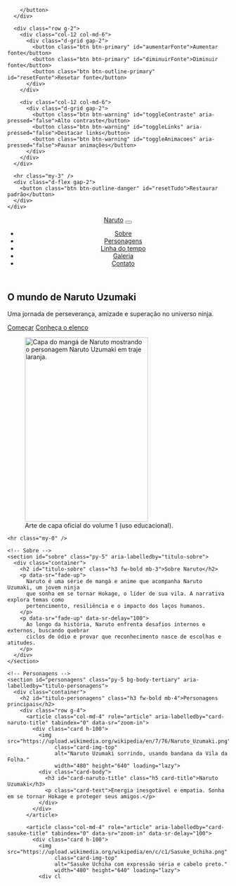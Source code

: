 
        </button>
      </div>

      <div class="row g-2">
        <div class="col-12 col-md-6">
          <div class="d-grid gap-2">
            <button class="btn btn-primary" id="aumentarFonte">Aumentar fonte</button>
            <button class="btn btn-primary" id="diminuirFonte">Diminuir fonte</button>
            <button class="btn btn-outline-primary" id="resetFonte">Resetar fonte</button>
          </div>
        </div>

        <div class="col-12 col-md-6">
          <div class="d-grid gap-2">
            <button class="btn btn-warning" id="toggleContraste" aria-pressed="false">Alto contraste</button>
            <button class="btn btn-warning" id="toggleLinks" aria-pressed="false">Destacar links</button>
            <button class="btn btn-warning" id="toggleAnimacoes" aria-pressed="false">Pausar animações</button>
          </div>
        </div>
      </div>

      <hr class="my-3" />
      <div class="d-flex gap-2">
        <button class="btn btn-outline-danger" id="resetTudo">Restaurar padrão</button>
      </div>
    </div>
  </div>

  <!-- Cabeçalho / Navegação -->
  <header class="border-bottom">
    <nav class="navbar navbar-expand-lg bg-body-tertiary" role="navigation" aria-label="Navegação principal">
      <div class="container">
        <a class="navbar-brand fw-bold" href="#" aria-label="Página inicial Naruto">Naruto</a>
        <button class="navbar-toggler" type="button" data-bs-toggle="collapse"
                data-bs-target="#navConteudo" aria-controls="navConteudo"
                aria-expanded="false" aria-label="Alternar navegação">
          <span class="navbar-toggler-icon"></span>
        </button>
        <div class="collapse navbar-collapse" id="navConteudo">
          <ul class="navbar-nav ms-auto mb-2 mb-lg-0">
            <li class="nav-item"><a class="nav-link" href="#sobre" aria-current="page">Sobre</a></li>
            <li class="nav-item"><a class="nav-link" href="#personagens">Personagens</a></li>
            <li class="nav-item"><a class="nav-link" href="#linha-do-tempo">Linha do tempo</a></li>
            <li class="nav-item"><a class="nav-link" href="#galeria">Galeria</a></li>
            <li class="nav-item"><a class="nav-link" href="#contato">Contato</a></li>
          </ul>
        </div>
      </div>
    </nav>
  </header>

  <!-- Conteúdo principal -->
  <main id="conteudo-principal" role="main">
    <!-- Hero -->
    <section class="hero py-5" aria-label="Introdução">
      <div class="container d-flex flex-column flex-lg-row align-items-center gap-4">
        <div class="flex-grow-1" data-sr="fade-up">
          <h1 class="display-5 fw-bold">O mundo de Naruto Uzumaki</h1>
          <p class="lead mb-3">
            Uma jornada de perseverança, amizade e superação no universo ninja.
          </p>
          <div class="d-flex gap-2">
            <a class="btn btn-primary" href="#sobre">Começar</a>
            <a class="btn btn-outline-primary" href="#personagens">Conheça o elenco</a>
          </div>
        </div>
        <figure class="m-0 text-center" data-sr="fade-in">
          <img
            src="https://upload.wikimedia.org/wikipedia/en/9/94/NarutoCoverTankobon1.jpg"
            class="img-fluid rounded shadow"
            style="max-width: 280px"
            alt="Capa do mangá de Naruto mostrando o personagem Naruto Uzumaki em traje laranja."
            width="280"
            height="420"
            loading="lazy"
          />
          <figcaption class="small mt-2 text-muted">Arte de capa oficial do volume 1 (uso educacional).</figcaption>
        </figure>
      </div>
    </section>

    <hr class="my-0" />

    <!-- Sobre -->
    <section id="sobre" class="py-5" aria-labelledby="titulo-sobre">
      <div class="container">
        <h2 id="titulo-sobre" class="h3 fw-bold mb-3">Sobre Naruto</h2>
        <p data-sr="fade-up">
          Naruto é uma série de mangá e anime que acompanha Naruto Uzumaki, um jovem ninja
          que sonha em se tornar Hokage, o líder de sua vila. A narrativa explora temas como
          pertencimento, resiliência e o impacto dos laços humanos.
        </p>
        <p data-sr="fade-up" data-sr-delay="100">
          Ao longo da história, Naruto enfrenta desafios internos e externos, buscando quebrar
          ciclos de ódio e provar que reconhecimento nasce de escolhas e atitudes.
        </p>
      </div>
    </section>

    <!-- Personagens -->
    <section id="personagens" class="py-5 bg-body-tertiary" aria-labelledby="titulo-personagens">
      <div class="container">
        <h2 id="titulo-personagens" class="h3 fw-bold mb-4">Personagens principais</h2>
        <div class="row g-4">
          <article class="col-md-4" role="article" aria-labelledby="card-naruto-title" tabindex="0" data-sr="zoom-in">
            <div class="card h-100">
              <img src="https://upload.wikimedia.org/wikipedia/en/7/76/Naruto_Uzumaki.png"
                   class="card-img-top"
                   alt="Naruto Uzumaki sorrindo, usando bandana da Vila da Folha."
                   width="480" height="640" loading="lazy">
              <div class="card-body">
                <h3 id="card-naruto-title" class="h5 card-title">Naruto Uzumaki</h3>
                <p class="card-text">Energia inesgotável e empatia. Sonha em se tornar Hokage e proteger seus amigos.</p>
              </div>
            </div>
          </article>

          <article class="col-md-4" role="article" aria-labelledby="card-sasuke-title" tabindex="0" data-sr="zoom-in" data-sr-delay="100">
            <div class="card h-100">
              <img src="https://upload.wikimedia.org/wikipedia/en/c/c1/Sasuke_Uchiha.png"
                   class="card-img-top"
                   alt="Sasuke Uchiha com expressão séria e cabelo preto."
                   width="480" height="640" loading="lazy">
              <div cl
